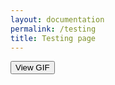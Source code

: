 ```yaml
---
layout: documentation
permalink: /testing
title: Testing page
---
```


<head>
  <style>
    .modal {
      display: none;
      position: fixed;
      top: 0;
      left: 0;
      width: 200%;
      height: 200%;
      background: rgba(0, 0, 0, 0.5);
    }

    .modal-content {
      margin: 15% auto;
      display: block;
      max-width: 1000px;
    }
  </style>
</head>
<body>
  <!-- Button to open the modal -->
  <button onclick="document.getElementById('myModal').style.display='block'">View GIF</button>
  <!-- The Modal -->
  <div id="myModal" class="modal" onclick="this.style.display='none'">
    <img class="modal-content" src="https://cscfetkarch.sharepoint.com/:i:/s/infofauna_extern/EbjpkjzO0bVImDEL6wYRcWABE9NPxXXO_H_VzFhazBc8wA?e=1xMnV8">
  </div>
</body>
